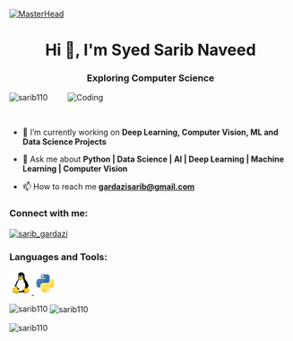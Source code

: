 [![MasterHead](https://mir-s3-cdn-cf.behance.net/project_modules/max_1200/be832922391491.58c25558f0fe7.gif)](https://rishavchanda.io)
<h1 align="center">Hi 👋, I'm Syed Sarib Naveed</h1>
<h3 align="center">Exploring Computer Science</h3>
<img align="right" alt="Coding" width="400" src="https://th.bing.com/th/id/R.49bd0ccbb9e904407116b65ce6a50d41?rik=gtbbBbxEatJO7Q&riu=http%3a%2f%2fclipart-library.com%2fdata_images%2f339374.png&ehk=b72BFiTb%2bWzDa68c21lrBotne2tuZjAuU4RhvZEn9ns%3d&risl=&pid=ImgRaw&r=0">

<p align="left"> <img src="https://komarev.com/ghpvc/?username=sarib110&label=Profile%20views&color=0e75b6&style=flat" alt="sarib110" /> </p>

<p align="left"> <a href="https://twitter.com/" target="blank"><img src="https://img.shields.io/twitter/follow/?logo=twitter&style=for-the-badge" alt="" /></a> </p>

- 🔭 I’m currently working on **Deep Learning, Computer Vision, ML and Data Science Projects**

- 💬 Ask me about **Python | Data Science | AI | Deep Learning | Machine Learning | Computer Vision**

- 📫 How to reach me **gardazisarib@gmail.com**

<h3 align="left">Connect with me:</h3>
<p align="left">
<a href="https://instagram.com/sarib_gardazi" target="blank"><img align="center" src="https://raw.githubusercontent.com/rahuldkjain/github-profile-readme-generator/master/src/images/icons/Social/instagram.svg" alt="sarib_gardazi" height="30" width="40" /></a>
</p>

<h3 align="left">Languages and Tools:</h3>
<p align="left"><a href="https://www.linux.org/" target="_blank" rel="noreferrer"> <img src="https://raw.githubusercontent.com/devicons/devicon/master/icons/linux/linux-original.svg" alt="linux" width="40" height="40"/> </a> <a href="https://www.python.org" target="_blank" rel="noreferrer"> <img src="https://raw.githubusercontent.com/devicons/devicon/master/icons/python/python-original.svg" alt="python" width="40" height="40"/> </a> </p>

<p><img align="left" src="https://github-readme-stats.vercel.app/api/top-langs?username=sarib110&show_icons=true&locale=en&layout=compact" alt="sarib110" /></p>

<p>&nbsp;<img align="center" src="https://github-readme-stats.vercel.app/api?username=sarib110&show_icons=true&locale=en" alt="sarib110" /></p>

<p><img align="center" src="https://github-readme-streak-stats.herokuapp.com/?user=sarib110&" alt="sarib110" /></p>

